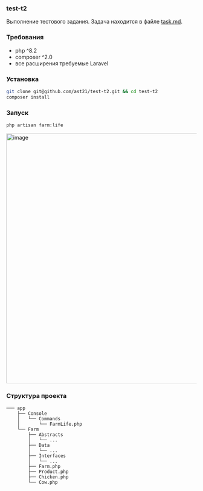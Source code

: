 ### test-t2

Выполнение тестового задания.
Задача находится в файле [task.md](./task.md).

### Требования

- php ^8.2
- composer ^2.0
- все расширения требуемые Laravel

### Установка

```bash
git clone git@github.com/ast21/test-t2.git && cd test-t2
composer install
```

### Запуск

```bash
php artisan farm:life
```
<img width="661" alt="image" src="https://github.com/user-attachments/assets/9fa08371-a34d-43e7-bbeb-1467f07d423c">

### Структура проекта

```
─── app
    ├── Console
    │   └── Commands
    │       └── FarmLife.php
    └── Farm
        ├── Abstracts
        │   └── ...
        ├── Data
        │   └── ...
        ├── Interfaces
        │   └── ...
        ├── Farm.php
        ├── Product.php
        ├── Chicken.php
        └── Cow.php
```
